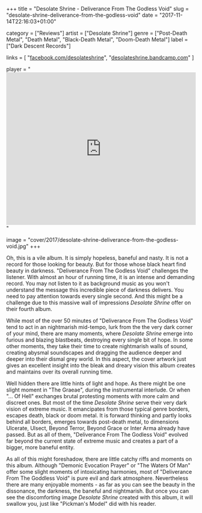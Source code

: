 +++
title = "Desolate Shrine - Deliverance From The Godless Void"
slug = "desolate-shrine-deliverance-from-the-godless-void"
date = "2017-11-14T22:16:03+01:00"

category = ["Reviews"]
artist = ["Desolate Shrine"]
genre = ["Post-Death Metal", "Death Metal", "Black-Death Metal", "Doom-Death Metal"]
label = ["Dark Descent Records"]

links = [
    "[facebook.com/desolateshrine](https://www.facebook.com/desolateshrine)",
    "[desolateshrine.bandcamp.com](https://desolateshrine.bandcamp.com)"
]

player = "<iframe style='border: 0; width: 100%; height: 406px;' src='https://bandcamp.com/EmbeddedPlayer/album=4039129686/size=large/bgcol=333333/linkcol=ffffff/artwork=none/transparent=true/' seamless></iframe>"

image = "cover/2017/desolate-shrine-deliverance-from-the-godless-void.jpg"
+++

Oh, this is a vile album. It is simply hopeless, baneful and nasty. It is not a record for those looking for beauty. But for those whose black heart find beauty in darkness. "Deliverance From The Godless Void" challenges the listener. With almost an hour of running time, it is an intense and demanding record. You may not listen to it as background music as you won't understand the message this incredible piece of darkness delivers. You need to pay attention towards every single second. And this might be a challenge due to this massive wall of impressions _Desolate Shrine_ offer on their fourth album.

While most of the over 50 minutes of "Deliverance From The Godless Void" tend to act in an nightmarish mid-tempo, lurk from the the very dark corner of your mind, there are many moments, where _Desolate Shrine_ emerge into furious and blazing blastbeats, destroying every single bit of hope. In some other moments, they take their time to create nightmarish walls of sound, creating abysmal soundscapes and dragging the audience deeper and deeper into their dismal grey world.  In this aspect, the cover artwork just gives an excellent insight into the bleak and dreary vision this album creates and maintains over its overall running time.

Well hidden there are little hints of light and hope. As there might be one slight moment in "The Graeae", during the instrumental interlude. Or when "... Of Hell" exchanges brutal protesting moments with more calm and discreet ones. But most of the time _Desolate Shrine_ serve their very dark vision of extreme music. It emancipates from those typical genre borders, escapes death, black or doom metal. It is forward thinking and partly looks behind all borders, emerges towards post-death metal, to dimensions Ulcerate, Ulsect, Beyond Terror, Beyond Grace or Inter Arma already have passed. But as all of them, "Deliverance From The Godless Void" evolved far beyond the current state of extreme music and creates a part of a bigger, more baneful entity.

As all of this might foreshadow, there are little catchy riffs and moments on this album. Although "Demonic Evocation Prayer" or "The Waters Of Man" offer some slight moments of intoxicating harmonies, most of "Deliverance From The Goddless Void" is pure evil and dark atmosphere. Nevertheless there are many enjoyable moments - as far as you can see the beauty in the dissonance, the darkness, the baneful and nightmarish. But once you can see the discomforting image _Desolate Shrine_ created with this album, it will swallow you, just like "Pickman's Model" did with his reader.
